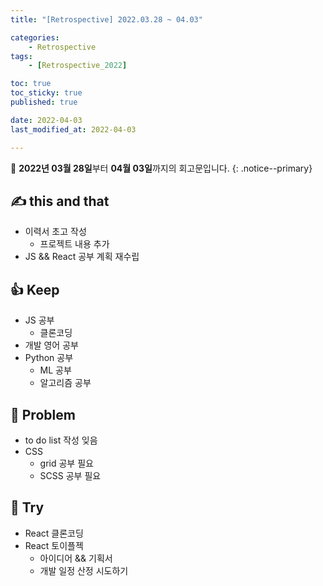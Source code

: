 ```yaml
---
title: "[Retrospective] 2022.03.28 ~ 04.03"

categories:
    - Retrospective
tags:
    - [Retrospective_2022]

toc: true
toc_sticky: true
published: true

date: 2022-04-03
last_modified_at: 2022-04-03

---
```


📄 **2022년 03월 28일**부터 **04월 03일**까지의 회고문입니다.
{: .notice--primary}

## ✍️ this and that

- 이력서 초고 작성
  - 프로젝트 내용 추가
- JS && React 공부 계획 재수립

## 👍 **Keep**

- JS 공부
  - 클론코딩
- 개발 영어 공부
- Python 공부
  - ML 공부
  - 알고리즘 공부

## 🤙 Problem

- to do list 작성 잊음
- CSS
  - grid 공부 필요
  - SCSS 공부 필요

## 👏 **Try**

- React 클론코딩
- React 토이플젝
  - 아이디어 && 기획서
  - 개발 일정 산정 시도하기
